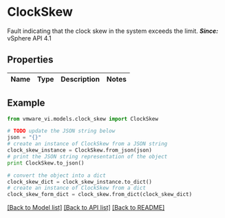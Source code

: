 # ClockSkew

Fault indicating that the clock skew in the system exceeds the limit.  ***Since:*** vSphere API 4.1 

## Properties
Name | Type | Description | Notes
------------ | ------------- | ------------- | -------------

## Example

```python
from vmware_vi.models.clock_skew import ClockSkew

# TODO update the JSON string below
json = "{}"
# create an instance of ClockSkew from a JSON string
clock_skew_instance = ClockSkew.from_json(json)
# print the JSON string representation of the object
print ClockSkew.to_json()

# convert the object into a dict
clock_skew_dict = clock_skew_instance.to_dict()
# create an instance of ClockSkew from a dict
clock_skew_form_dict = clock_skew.from_dict(clock_skew_dict)
```
[[Back to Model list]](../README.md#documentation-for-models) [[Back to API list]](../README.md#documentation-for-api-endpoints) [[Back to README]](../README.md)


